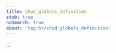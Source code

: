 ```yaml
---
title: chud_globals_definition
stub: true
noSearch: true
about: 'tag:hr/chud_globals_definition'
---
```

  ...

